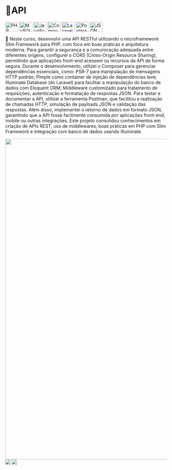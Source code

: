 <h1> 📱API  </h1>

<div style="display: inline-block; gap: 10px;">
  <img align="center" alt="PHP" height="30" width="40" src="https://cdn.jsdelivr.net/gh/devicons/devicon/icons/php/php-original.svg" />
  <img align="center" alt="MySQL" height="30" width="40" src="https://cdn.jsdelivr.net/gh/devicons/devicon/icons/mysql/mysql-original.svg" />
  <img align="center" alt="JavaScript" height="30" width="40" src="https://cdn.jsdelivr.net/gh/devicons/devicon/icons/javascript/javascript-original.svg" />
  <img align="center" alt="Composer" height="30" width="40" src="https://cdn.jsdelivr.net/gh/devicons/devicon/icons/composer/composer-original.svg" />
  <img align="center" alt="Laravel" height="30" width="40" src="https://cdn.jsdelivr.net/gh/devicons/devicon/icons/laravel/laravel-plain.svg" />
  <img align="center" alt="Postman" height="30" width="40" src="https://cdn.jsdelivr.net/gh/devicons/devicon/icons/postman/postman-original.svg" />
  <img align="center" alt="JSON" height="30" width="40" src="https://cdn.jsdelivr.net/gh/devicons/devicon/icons/json/json-original.svg" />
</div><br>
 
 <p>🔴
Neste curso, desenvolvi uma API RESTful utilizando o microframework Slim Framework para PHP, com foco em boas práticas e arquitetura moderna. Para garantir a segurança e a comunicação adequada entre diferentes origens, configurei o CORS (Cross-Origin Resource Sharing), permitindo que aplicações front-end acessem os recursos da API de forma segura.
Durante o desenvolvimento, utilizei o Composer para gerenciar dependências essenciais, como:
PSR-7 para manipulação de mensagens HTTP padrão;
Pimple como container de injeção de dependências leve;
Illuminate Database (do Laravel) para facilitar a manipulação do banco de dados com Eloquent ORM;
Middleware customizado para tratamento de requisições, autenticação e formatação de respostas JSON.
Para testar e documentar a API, utilizei a ferramenta Postman, que facilitou a realização de chamadas HTTP, simulação de payloads JSON e validação das respostas.
Além disso, implementei o retorno de dados em formato JSON, garantindo que a API fosse facilmente consumida por aplicações front-end, mobile ou outras integrações.
Este projeto consolidou conhecimentos em criação de APIs REST, uso de middlewares, boas práticas em PHP com Slim Framework e integração com banco de dados usando Illuminate.</p>

<div aling="center">
<img src="https://github.com/user-attachments/assets/e4ccc23f-c7be-4b75-8754-bb1eb2add9ef" width = "1000px" heigth="1000px" />
</div>

<div>
    <a href="https://www.linkedin.com/mwlite/in/larissa-balieiro-020833191" target="_blank"><img src="https://img.shields.io/badge/-LinkedIn-%230077B5?style=for-the-badge&logo=linkedin&logoColor=white" target="_blank"></a> 
    <a href = "larissa.cristina.balieiro@gmail.com"><img src="https://img.shields.io/badge/-Gmail-%23333?style=for-the-badge&logo=gmail&logoColor=white" target="_blank"></a>
 </div>
 
